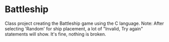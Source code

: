 # Battleship
Class project creating the Battleship game using the C language.
Note: After selecting 'Random' for ship placement, a lot of "Invalid, Try again" statements will show. It's fine, nothing is broken.
